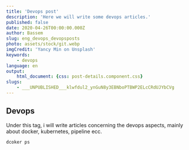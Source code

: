 ```yaml
---
title: 'Devops post'
description: 'Here we will write some devops articles.'
published: false
date: 2020-04-26T00:00:00.000Z
author: Bassem
slug: eng_devops_devopsposts
photo: assets/stock/git.webp
imgCredit: 'Yancy Min on Unsplash'
keywords:
    - devops
language: en
output:
    html_document: {css: post-details.component.css}
slugs:
    - ___UNPUBLISHED___klwfdul2_ynGuN8y3EBNboPTBWP2ELcCRdUJYbCVg
---
```


## Devops
Under this tag, i will write articles concerning the devops aspects, mainly about docker, kubernetes, pipeline ecc.

```bash
dcoker ps
```

